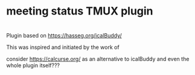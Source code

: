 # meeting status TMUX plugin
#

Plugin based on https://hasseg.org/icalBuddy/

This was inspired and initiated by the work of <YOUTUBE GUY>

consider https://calcurse.org/ as an alternative to icalBuddy and even the
whole plugin itself???
